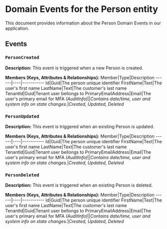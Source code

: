 # Domain Events for the Person entity

This document provides information about the Person Domain Events in our application.

## Events

### `PersonCreated`

**Description:**
This event is triggered when a new Person is created.

**Members (Keys, Attributes & Relationships):**
Member|Type|Description
------|----|-----------
Id|Guid|The person unique identifier
FirstName|Text|The user's first name
LastName|Text|The customer's last name
TenantId|Guid|Tenant user bellongs to
PrimaryEmailAddress|Email|The user's primary email for MFA
*(AuditInfo)*||*Contains date/time, user and system info on state changes.*|*Created, Updated, Deleted*


### `PersonUpdated`

**Description:** 
This event is triggered when an existing Person is updated.

**Members (Keys, Attributes & Relationships):**
Member|Type|Description
------|----|-----------
Id|Guid|The person unique identifier
FirstName|Text|The user's first name
LastName|Text|The customer's last name
TenantId|Guid|Tenant user bellongs to
PrimaryEmailAddress|Email|The user's primary email for MFA
*(AuditInfo)*||*Contains date/time, user and system info on state changes.*|*Created, Updated, Deleted*


### `PersonDeleted`

**Description:**
This event is triggered when an existing Person is deleted.

**Members (Keys, Attributes & Relationships):**
Member|Type|Description
------|----|-----------
Id|Guid|The person unique identifier
FirstName|Text|The user's first name
LastName|Text|The customer's last name
TenantId|Guid|Tenant user bellongs to
PrimaryEmailAddress|Email|The user's primary email for MFA
*(AuditInfo)*||*Contains date/time, user and system info on state changes.*|*Created, Updated, Deleted*

